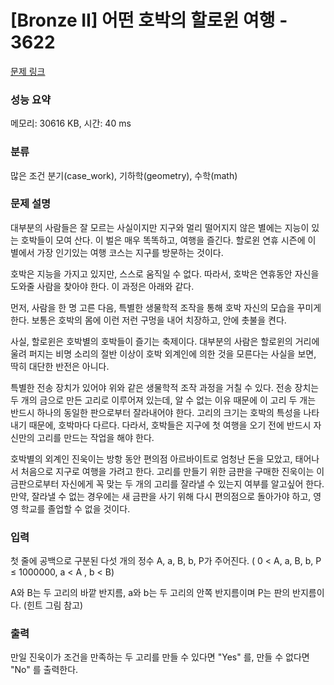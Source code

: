# [Bronze II] 어떤 호박의 할로윈 여행 - 3622 

[문제 링크](https://www.acmicpc.net/problem/3622) 

### 성능 요약

메모리: 30616 KB, 시간: 40 ms

### 분류

많은 조건 분기(case_work), 기하학(geometry), 수학(math)

### 문제 설명

<p>대부분의 사람들은 잘 모르는 사실이지만 지구와 멀리 떨어지지 않은 별에는 지능이 있는 호박들이 모여 산다. 이 벌은 매우 똑똑하고, 여행을 즐긴다. 할로윈 연휴 시즌에 이 별에서 가장 인기있는 여행 코스는 지구를 방문하는 것이다.</p>

<p>호박은 지능을 가지고 있지만, 스스로 움직일 수 없다. 따라서, 호박은 연휴동안 자신을 도와줄 사람을 찾아야 한다. 이 과정은 아래와 같다.</p>

<p>먼저, 사람을 한 명 고른 다음, 특별한 생물학적 조작을 통해 호박 자신의 모습을 꾸미게 한다. 보통은 호박의 몸에 이런 저런 구멍을 내어 치장하고, 안에 촛불을 켠다.</p>

<p>사실, 할로윈은 호박별의 호박들이 즐기는 축제이다. 대부분의 사람은 할로윈의 거리에 울려 퍼지는 비명 소리의 절반 이상이 호박 외계인에 의한 것을 모른다는 사실을 보면, 딱히 대단한 반전은 아니다.</p>

<p>특별한 전송 장치가 있어야 위와 같은 생물학적 조작 과정을 거칠 수 있다. 전송 장치는 두 개의 금으로 만든 고리로 이루어져 있는데, 알 수 없는 이유 때문에 이 고리 두 개는 반드시 하나의 동일한 판으로부터 잘라내어야 한다. 고리의 크기는 호박의 특성을 나타내기 때문에, 호박마다 다르다. 다라서, 호박들은 지구에 첫 여행을 오기 전에 반드시 자신만의 고리를 만드는 작업을 해야 한다.</p>

<p>호박별의 외계인 진욱이는 방항 동안 편의점 아르바이트로 엄청난 돈을 모았고, 태어나서 처음으로 지구로 여행을 가려고 한다. 고리를 만들기 위한 금판을 구매한 진욱이는 이 금판으로부터 자신에게 꼭 맞는 두 개의 고리를 잘라낼 수 있는지 여부를 알고싶어 한다. 만약, 잘라낼 수 없는 경우에는 새 금판을 사기 위해 다시 편의점으로 돌아가야 하고, 영영 학교를 졸업할 수 없을 것이다.</p>

### 입력 

 <p>첫 줄에 공백으로 구분된 다섯 개의 정수 A, a, B, b, P가 주어진다. ( 0 < A, a, B, b, P ≤ 1000000, a < A , b < B)</p>

<p>A와 B는 두 고리의 바깥 반지름, a와 b는 두 고리의 안쪽 반지름이며 P는 판의 반지름이다. (힌트 그림 참고)</p>

### 출력 

 <p>만일 진욱이가 조건을 만족하는 두 고리를 만들 수 있다면 "Yes" 를, 만들 수 없다면 "No" 를 출력한다.</p>


